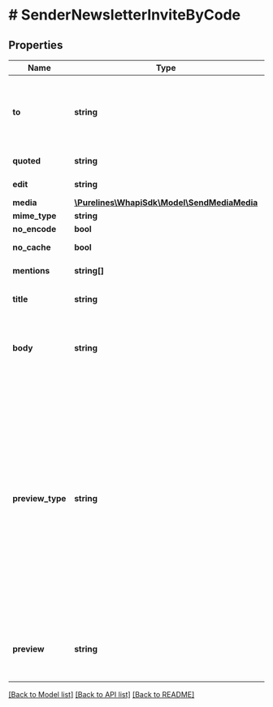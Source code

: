 # # SenderNewsletterInviteByCode

## Properties

Name | Type | Description | Notes
------------ | ------------- | ------------- | -------------
**to** | **string** | Use the phone number or [Chat ID](https://support.whapi.cloud/help-desk/faq/chat-id.-what-is-it-and-how-to-get-it) of the contact/group/channel to which you want to send the message. Use [Get groups](https://whapi.readme.io/reference/getgroups) to get the group ID. |
**quoted** | **string** | Message ID of the message to be quoted | [optional]
**edit** | **string** | Message ID of the message to be edited | [optional]
**media** | [**\Purelines\WhapiSdk\Model\SendMediaMedia**](SendMediaMedia.md) |  | [optional]
**mime_type** | **string** | Mime type of media | [optional]
**no_encode** | **bool** | Do not use our encoding | [optional]
**no_cache** | **bool** | Do not use the cache in a request | [optional]
**mentions** | **string[]** | The numbers of the mentioned users | [optional]
**title** | **string** | Title of the newsletter. If not set, the newsletter title will be used | [optional]
**body** | **string** | Invite message with link. Example: \&quot;Follow this link to join my newsletter on WhatsApp\&quot;. Use %URL% to insert the invite link. | [optional]
**preview_type** | **string** | Type of the newsletter preview. Use &#39;newsletter_picture&#39; to set a newsletter picture as large preview, &#39;thumbnail&#39; to set a custom small jpeg image from &#39;preview&#39; param as preview,  &#39;media&#39; to set a custom large image from &#39;media&#39; param as large preview,  &#39;style1&#39; to set a isometric style for newsletter invite link preview stub, &#39;style2&#39; to set a flat style for newsletter invite link preview stub, &#39;style3&#39; to set a WA style for newsletter invite link preview stub, or &#39;none&#39; to not set a preview. If not set, the default is newsletter_picture. | [optional] [default to 'newsletter_picture']
**preview** | **string** | Base64 encoded image for small version newsletter invite link preview (preview_type&#x3D;thumbnail). In JPEG format | [optional]

[[Back to Model list]](../../README.md#models) [[Back to API list]](../../README.md#endpoints) [[Back to README]](../../README.md)
